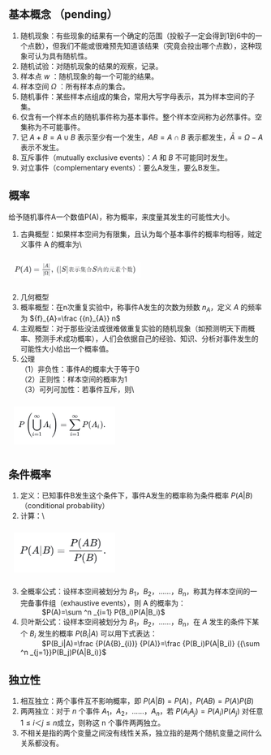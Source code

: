 ## 基本概念 （pending）
1. 随机现象：有些现象的结果有一个确定的范围（投骰子一定会得到1到6中的一个点数），但我们不能或很难预先知道该结果（究竟会投出哪个点数），这种现象可认为具有随机性。
2. 随机试验：对随机现象的结果的观察，记录。
3. 样本点 $w$ ：随机现象的每一个可能的结果。
4. 样本空间 $Ω$ ：所有样本点的集合。
5. 随机事件：某些样本点组成的集合，常用大写字母表示，其为样本空间的子集。
6. 仅含有一个样本点的随机事件称为基本事件。整个样本空间称为必然事件。空集称为不可能事件。
7. 记 $A+B=A∪B$ 表示至少有一个发生，$AB=A∩B$ 表示都发生，$\bar A=Ω-A$ 表示不发生。
8. 互斥事件（mutually exclusive events）：$A$ 和 $B$ 不可能同时发生。
9. 对立事件（complementary events）：要么A发生，要么B发生。
## 概率
给予随机事件A一个数值P(A)，称为概率，来度量其发生的可能性大小。
1. 古典概型：如果样本空间为有限集，且认为每个基本事件的概率均相等，贼定义事件 A 的概率为\
<img src="../../Pic/Subject/Probability/probability-classic-model.png" style="width:250px;padding:10px;"/> 

2. 几何概型
3. 概率概型：在n次重复实验中，称事件A发生的次数为频数 ${n}_{A}$，定义 $A$ 的频率为 ${f}_{A}=\frac {{n}_{A}} n$
4. 主观概型：对于那些没法或很难做重复实验的随机现象（如预测明天下雨概率、预测手术成功概率），人们会依据自己的经验、知识、分析对事件发生的可能性大小给出一个概率值。
5. 公理\
（1）非负性：事件A的概率大于等于0\
（2）正则性：样本空间的概率为1\
（3）可列可加性：若事件互斥，则\
<img src="../../Pic/Subject/Probability/probability-add.png" style="width:200px;padding:10px;"/>

## 条件概率
1. 定义：已知事件B发生这个条件下，事件A发生的概率称为条件概率 $P(A|B)$（conditional probability）
2. 计算：\
<img src="../../Pic/Subject/Probability/probability-conditional-equation.png" style="width:200px;padding:10px;"/>

3. 全概率公式：设样本空间被划分为 $B_1$，$B_2$，……，$B_n$，称其为样本空间的一完备事件组（exhaustive events），则 A 的概率为：\
&emsp;&emsp;&emsp;$P(A)=\sum ^n _{i=1} P(B_i)P(A|B_i)$
4. 贝叶斯公式：设样本空间被划分为 $B_1$，$B_2$，……，$B_n$，在 $A$ 发生的条件下某个 $B_i$ 发生的概率 $P(B_i|A)$ 可以用下式表达：\
&emsp;&emsp;&emsp;$P(B_i|A)=\frac {P(A{B}_{i})} {P(A)}=\frac {P(B_i)P(A|B_i)} {{\sum ^n _{j=1}}P(B_j)P(A|B_i)}$

## 独立性
1. 相互独立：两个事件互不影响概率，即 $P(A|B)=P(A)$，$P(AB)=P(A)P(B)$ 
2. 两两独立：对于 $n$ 个事件 $A_1$，$A_2$，……，$A_n$，若 $P(A_iA_j)=P(A_i)P(A_j)$ 对任意$1 ≤ i＜ j ≤ n$成立，则称这 n 个事件两两独立。
3. 不相关是指的两个变量之间没有线性关系，独立指的是两个随机变量之间什么关系都没有。